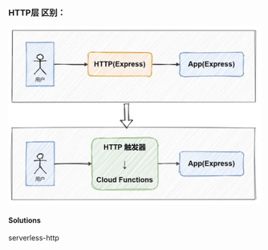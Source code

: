 ### HTTP层 区别：

![image-20220708231106843](serverless_difference.assets/image-20220708231106843.png)

#### Solutions

serverless-http